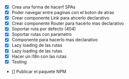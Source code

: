 - [x] Crea una forma de hacerf SPAs
- [x] Poder navegar entre paginas con el boton de atras
- [x] Crear componente Link para ahcerlo declarativo
- [x] Crear componente Router para hacerlo mas declarativo
- [x] Soportar ruta por defecto (404)
- [x] Soportar rutas con parametro
- [x] Componente <Route/> para hacerlo mas declarativo
- [x] Lazy loading de las rutas
- [x] Lazy loading de las rutas
- [x] Hacer un i18n con las rutas 
- [x] Testing
- [] Publicar el paquete NPM